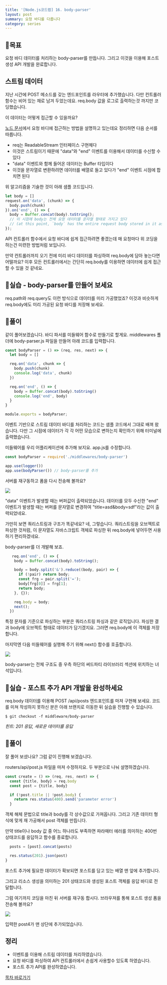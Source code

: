 ```yaml
---
title: '[Node.js코드랩] 16. body-parser'
layout: post
summary: 요청 바디를 다룹니다 
category: series
---
```


## 🌳목표 

요청 바디 데이터를 처리하는 body-parser를 만듭니다. 
그리고 이것을 이용해 포스트 생성 API 개발을 완료합니다.

## 스트림 데이터

지난 시간에 POST 메소드를 갖는 엔드포인트를 라우터에 추가했습니다.
다만 컨트롤러 함수는 비어 있는 채로 남겨 두었는데요. 
req.body 값을 로그로 출력하는것 까지만 코딩했습니다.

이 데이터는 어떻게 접근할 수 있을까요? 

[노드 문서](https://nodejs.org/en/docs/guides/anatomy-of-an-http-transaction/#request-body)에서 요청 바디에 접근하는 방법을 설명하고 있는데요 정리하면 다음 순서를 따릅니다.

- req는 ReadableStream 인터페이스 구현체다
- 이것은 스트림이기 때문에 "data"와 "end" 이벤트를 이용해서 데이터를 수신할 수 있다 
- "data" 이벤트와 함께 들어온 데이터는 Buffer 타입이다 
- 이것을 문자열로 변환하려면 데이터를 배열로 들고 있다가 "end" 이벤트 시점에 합치면 된다 

위 알고리즘을 기술한 것이 아래 샘플 코드입니다.

```js
let body = []
request.on('data', (chunk) => {
  body.push(chunk)
}).on('end', () => {
  body = Buffer.concat(body).toString();
  // 이 시점에 body는 전체 요청 데이터를 문자열 형태로 가지고 있다
  // (at this point, `body` has the entire request body stored in it as a string)
});
```

API 컨트롤러 함수에서 요청 바디에 쉽게 접근하려면 좋겠는데 매 요청마다 위 코딩을 하는건 미련한 방법처럼 보입니다.

만약 컨트롤러까지 오기 전에 미리 바디 데이터를 파싱하여 req.body에 담아 놓는다면 어떨까요?
이후 모든 컨트롤러에서는 간단히 req.body를 이용하면 데이터에 쉽게 접근할 수 있을 것 같네요.

## 🐤실습 - body-parser를 만들어 보세요 

req.path와 req.query도 이런 방식으로 데이터를 미리 가공했었죠? 
이것과 비슷하게 req.body에도 미리 가공된 요청 바디를 저장해 보세요.

## 🐤풀이 

같이 풀어보겠습니다.
바디 파서를 미들웨어 함수로 만들기로 할게요.
middlewares 폴더에 body-parser.js 파일을 만들어 아래 코드를 입력합니다.

```js
const bodyParser = () => (req, res, next) => {
  let body = []

  req.on('data', chunk => {
    body.push(chunk)
    console.log('data', chunk)
  })

  req.on('end', () => {
    body = Buffer.concat(body).toString()
    console.log('end', body)
  }
}

module.exports = bodyParser;
```

이벤트 기반으로 스트림 데이터 바디를 처리하는 코드는 샘플 코드에서 그대로 배껴 왔습니다.
다만 그 시점에 데이터가 각 각 어떤 모습으로 변하는지 확인하기 위해 터미널에 출력했습니다.

미들웨어를 우리 어플리케이션에 추가해 보지요. app.js를 수정합니다.

```js
const bodyParser = require('./middlewares/body-parser')

app.use(logger())
app.use(bodyParser()) // body-parser를 추가
```

서버를 재구동하고 폼을 다시 전송해 볼까요? 

![](/assets/imgs/2018/12/16/result_1.png)

"data" 이벤트가 발생할 때는 버퍼값이 출력되었습니다.
데이터를 모두 수신한 "end" 이벤트가 발생할 때는 버퍼를 문자열로 변경하여 "title=asd&body=sdf"라는 값이 출력되었네요. 

가만히 보면 쿼리스트링과 구조가 똑같네요? 
네, 그렇습니다. 
쿼리스트링을 오브젝트로 파싱한 것처럼, 
이 문자열도 자바스크립트 객체로 파싱한 뒤 req.body에 넣어두면 사용하기 편리하겠네요.

body-parser를 더 개발해 보죠. 

```js
   req.on('end', () => {
    body = Buffer.concat(body).toString();

    body = body.split('&').reduce((body, pair) => {
      if (!pair) return body;
      const frg = pair.split('=');
      body[frg[0]] = frg[1];
      return body;
    }, {});

    req.body = body;
    next();
  })
```

특정 문자를 기준으로 파싱하는 부분은 쿼리스트링 파싱과 같은 로직입니다.
파싱한 결과 body에 오브젝트 형태로 데이터가 담기겠지요.
그러면 req.body에 이 객체를 저장합니다.

마지막엔 다음 미들웨어를 실행해 주기 위해 next() 함수를 호출합니다.

![](/assets/imgs/2018/12/16/struct_1.png)

body-parser는 전체 구조도 중 우측 하단의 써드파티 라이브러리 섹션에 위치하는 녀석입니다.

## 🐤실습 - 포스트 추가 API 개발을 완성하세요 

req.body 데이터를 이용해 POST /api/posts 엔드포인트를 마져 구현해 보세요. 
코드를 미쳐 작성하지 못하신 분은 아래 브랜치로 이동한 뒤 실습을 진행할 수 있습니다.

```
$ git checkout -f middleware/body-parser
```

*힌트: 201 응답, 새로운 데이터를 응답*

## 🐤풀이

잘 풀어 보셨나요? 그럼 같이 진행해 보겠습니다. 

routers/api/post.js 파일을 마져 수정하지요.
두 부분으로 나눠 설명하겠습니다.

```js
const create = () => (req, res, next) => {
  const {title, body} = req.body
  const post = {title, body}

  if (!post.title || !post.body) {
    return res.status(400).send('parameter error')
  }
```

객체 해체 문법으로 title과 body를 각 상수값으로 가져옵니다.
그리고 기존 데이터 형식에 맞게 재 가공해서 post 객체를 만듭니다.

만약 title이나 body 값 중 어느 하나라도 부족하면 파라매터 에러를 의미하는 400번 상태코드를 응답하고 함수를 종료합니다.

```js
  posts = [post].concat(posts)

  res.status(201).json(post)
}
```

포스트 추가에 필요한 데이터가 확보되면 포스트를 담고 있는 배열 맨 앞에 추가합니다.

그리고 리소스 생성을 의미하는 201 상태코드와 생성된 포스트 객체를 응답 바디로 전달합니다.

그럼 여기까지 코딩을 마친 뒤 서버를 재구동 합시다.
브라우져를 통해 포스트 생성 폼을 전송해 볼까요? 

![](/assets/imgs/2018/12/16/result_2.png)

입력한 post4가 맨 상단에 추가되었습니다. 

## 정리 

* 이벤트를 이용해 스트림 데이터를 처리하였습니다.
* 요청 바디를 파싱하여 API 컨트롤러에서 손쉽게 사용할수 있도록 하였습니다.
* 포스트 추가 API를 완성하였습니다.

[목차 바로가기](/series/2018/12/01/node-web-0_index.html)
